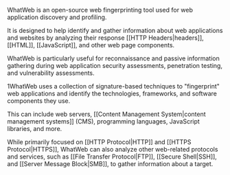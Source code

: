 WhatWeb is an open-source web fingerprinting tool used for web application discovery and profiling.

It is designed to help identify and gather information about web applications and websites by analyzing their response [[HTTP Headers|headers]], [[HTML]], [[JavaScript]], and other web page components.

WhatWeb is particularly useful for reconnaissance and passive information gathering during web application security assessments, penetration testing, and vulnerability assessments.

1WhatWeb uses a collection of signature-based techniques to "fingerprint" web applications and identify the technologies, frameworks, and software components they use.

This can include web servers, [[Content Management System|content management systems]] (CMS), programming languages, JavaScript libraries, and more.

While primarily focused on [[HTTP Protocol|HTTP]] and [[HTTPS Protocol|HTTPS]], WhatWeb can also analyze other web-related protocols and services, such as [[File Transfer Protocol|FTP]], [[Secure Shell|SSH]], and [[Server Message Block|SMB]], to gather information about a target.
